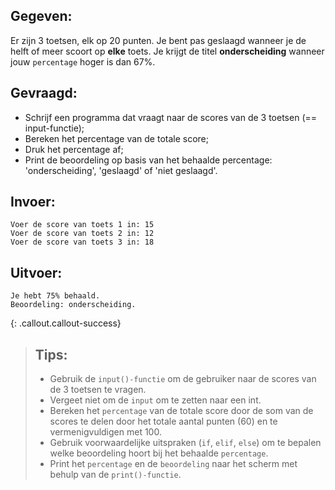 ## Gegeven: 
Er zijn 3 toetsen, elk op 20 punten.
Je bent pas geslaagd wanneer je de helft of meer scoort op **elke** toets.
Je krijgt de titel **onderscheiding** wanneer jouw `percentage` hoger is dan 67%. 

## Gevraagd:
* Schrijf een programma dat vraagt naar de scores van de 3 toetsen (== input-functie);
* Bereken het percentage van de totale score;
* Druk het percentage af;
* Print de beoordeling op basis van het behaalde percentage: 'onderscheiding', 'geslaagd' of 'niet geslaagd'.

## Invoer:
```
Voer de score van toets 1 in: 15
Voer de score van toets 2 in: 12
Voer de score van toets 3 in: 18

```

## Uitvoer: 
```
Je hebt 75% behaald.
Beoordeling: onderscheiding.

```

{: .callout.callout-success}
>## Tips: 
>* Gebruik de `input()-functie` om de gebruiker naar de scores van de 3 toetsen te vragen. 
>* Vergeet niet om de `input` om te zetten naar een int.
>* Bereken het `percentage` van de totale score door de som van de scores te delen door het totale aantal punten (60) en te vermenigvuldigen met 100.
>* Gebruik voorwaardelijke uitspraken (`if`, `elif`, `else`) om te bepalen welke beoordeling hoort bij het behaalde `percentage`.
>* Print het `percentage` en de `beoordeling` naar het scherm met behulp van de `print()-functie`.